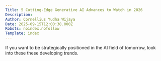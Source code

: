 ```yaml
---
Title: 5 Cutting-Edge Generative AI Advances to Watch in 2026
Description: 
Author: Cornellius Yudha Wijaya
Date: 2025-09-15T12:00:38.000Z
Robots: noindex,nofollow
Template: index
---
```

If you want to be strategically positioned in the AI field of tomorrow, look into these these developing trends.